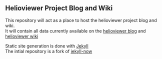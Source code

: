 ## Helioviewer Project Blog and Wiki  

This repository will act as a place to host the helioviewer project blog and wiki.  
It will contain all data currently available on the [helioviewer blog](https://helioviewer-project.github.io) and [helioviewer wiki](http://wiki.helioviewer.org)  
  
  
Static site generation is done with [Jekyll](https://github.com/jekyll/jekyll)  
The intial repository is a fork of [jekyll-now](https://github.com/barryclark/jekyll-now)  
